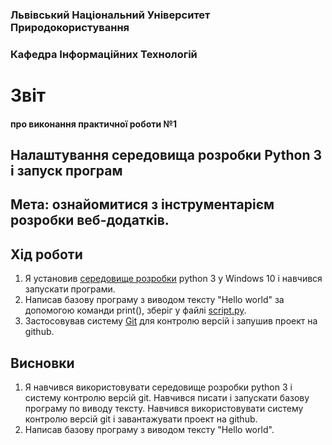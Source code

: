 ### Львівський Національний Університет Природокористування 

### Кафедра Інформаційних Технологій 

# Звіт

#### про виконання практичної роботи №1

## Налаштування середовища розробки Python 3 і запуск програм

## Мета: ознайомитися з інструментарієм розробки веб-додатків.

## Хід роботи

1. Я установив [середовище розробки](https://code.visualstudio.com/) python 3 у Windows 10 і навчився запускати програми.
2. Написав базову програму з виводом тексту "Hello world" за допомогою команди print(), зберіг у файлі [script.py](./script.py).
3. Застосовував систему [Git](https://git-scm.com/) для контролю версій і запушив проект на github.

## Висновки

1. Я навчився використовувати середовище розробки python 3 і систему контролю версій git. Навчився писати і запускати базову програму по виводу тексту. Навчився використовувати систему контролю версій git і завантажувати проект на github.
2. Написав базову програму з виводом тексту "Hello world".
